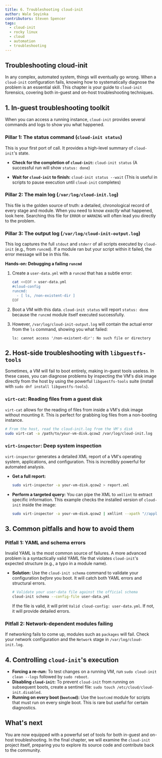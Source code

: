 ```yaml
---
title: 6. Troubleshooting cloud-init
author: Wale Soyinka
contributors: Steven Spencer
tags:
  - cloud-init
  - rocky linux
  - cloud
  - automation
  - troubleshooting
---
```


## Troubleshooting cloud-init

In any complex, automated system, things will eventually go wrong. When a `cloud-init` configuration fails, knowing how to systematically diagnose the problem is an essential skill. This chapter is your guide to `cloud-init` forensics, covering both in-guest and on-host troubleshooting techniques.

## 1. In-guest troubleshooting toolkit

When you can access a running instance, `cloud-init` provides several commands and logs to show you what happened.

### Pillar 1: The status command (`cloud-init status`)

This is your first port of call. It provides a high-level summary of `cloud-init`'s state.

* **Check for the completion of `cloud-init`:** `cloud-init status`
    (A successful run will show `status: done`)

* **Wait for `cloud-init` to finish:** `cloud-init status --wait`
    (This is useful in scripts to pause execution until `cloud-init` completes)

### Pillar 2: The main log (`/var/log/cloud-init.log`)

This file is the golden source of truth: a detailed, chronological record of every stage and module. When you need to know *exactly* what happened, look here. Searching this file for `ERROR` or `WARNING` will often lead you directly to the problem.

### Pillar 3: The output log (`/var/log/cloud-init-output.log`)

This log captures the full `stdout` and `stderr` of all scripts executed by `cloud-init` (e.g., from `runcmd`). If a module ran but your script within it failed, the error message will be in this file.

**Hands-on: Debugging a failing `runcmd`**

1. Create a `user-data.yml` with a `runcmd` that has a subtle error:

    ```bash
    cat <<EOF > user-data.yml
    #cloud-config
    runcmd:
      - [ ls, /non-existent-dir ]
    EOF
    ```

2. Boot a VM with this data. `cloud-init status` will report `status: done` because the `runcmd` module itself executed successfully.

3. However, `/var/log/cloud-init-output.log` will contain the actual error from the `ls` command, showing you what failed:

    ```
    ls: cannot access '/non-existent-dir': No such file or directory
    ```

## 2. Host-side troubleshooting with `libguestfs-tools`

Sometimes, a VM will fail to boot entirely, making in-guest tools useless. In these cases, you can diagnose problems by inspecting the VM's disk image directly from the host by using the powerful `libguestfs-tools` suite (install with `sudo dnf install libguestfs-tools`).

### `virt-cat`: Reading files from a guest disk

`virt-cat` allows for the reading of files from inside a VM's disk image without mounting it. This is perfect for grabbing log files from a non-booting instance.

```bash
# From the host, read the cloud-init.log from the VM's disk
sudo virt-cat -a /path/to/your-vm-disk.qcow2 /var/log/cloud-init.log
```

### `virt-inspector`: Deep system inspection

`virt-inspector` generates a detailed XML report of a VM's operating system, applications, and configuration. This is incredibly powerful for automated analysis.

* **Get a full report:**

    ```bash
    sudo virt-inspector -a your-vm-disk.qcow2 > report.xml
    ```

* **Perform a targeted query:** You can pipe the XML to `xmllint` to extract specific information. This example checks the installed version of `cloud-init` inside the image:

    ```bash
    sudo virt-inspector -a your-vm-disk.qcow2 | xmllint --xpath "//application[name='cloud-init']/version/text()" -
    ```

## 3. Common pitfalls and how to avoid them

### Pitfall 1: YAML and schema errors

Invalid YAML is the most common source of failures. A more advanced problem is a syntactically valid YAML file that violates `cloud-init`'s expected structure (e.g., a typo in a module name).

* **Solution:** Use the `cloud-init schema` command to validate your configuration *before* you boot. It will catch both YAML errors and structural errors.

    ```bash
    # Validate your user-data file against the official schema
    cloud-init schema --config-file user-data.yml
    ```

    If the file is valid, it will print `Valid cloud-config: user-data.yml`. If not, it will provide detailed errors.

### Pitfall 2: Network-dependent modules failing

If networking fails to come up, modules such as `packages` will fail. Check your network configuration and the `Network` stage in `/var/log/cloud-init.log`.

## 4. Controlling `cloud-init`'s execution

* **Forcing a re-run:** To test changes on a running VM, run `sudo cloud-init clean --logs` followed by `sudo reboot`.
* **Disabling `cloud-init`:** To prevent `cloud-init` from running on subsequent boots, create a sentinel file: `sudo touch /etc/cloud/cloud-init.disabled`.
* **Running on every boot (`bootcmd`):** Use the `bootcmd` module for scripts that must run on every single boot. This is rare but useful for certain diagnostics.

## What's next

You are now equipped with a powerful set of tools for both in-guest and on-host troubleshooting. In the final chapter, we will examine the `cloud-init` project itself, preparing you to explore its source code and contribute back to the community.

